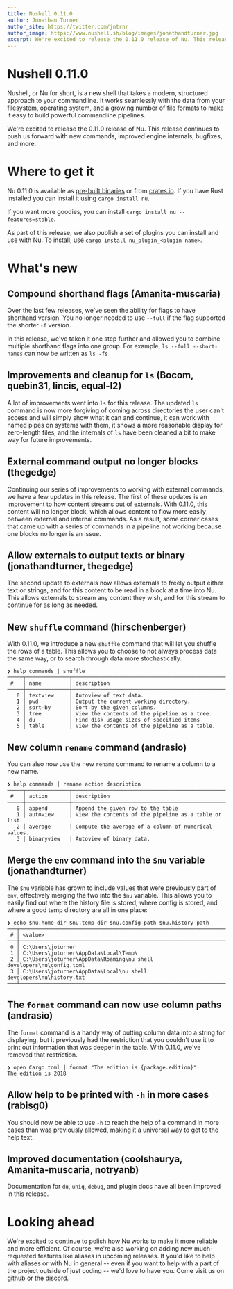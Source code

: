 ```yaml
---
title: Nushell 0.11.0
author: Jonathan Turner
author_site: https://twitter.com/jntrnr
author_image: https://www.nushell.sh/blog/images/jonathandturner.jpg
excerpt: We're excited to release the 0.11.0 release of Nu. This release continues to push us forward with new commands, improved engine internals, bugfixes, and more.
---
```


# Nushell 0.11.0

Nushell, or Nu for short, is a new shell that takes a modern, structured approach to your commandline. It works seamlessly with the data from your filesystem, operating system, and a growing number of file formats to make it easy to build powerful commandline pipelines.

We're excited to release the 0.11.0 release of Nu. This release continues to push us forward with new commands, improved engine internals, bugfixes, and more.

# Where to get it

Nu 0.11.0 is available as [pre-built binaries](https://github.com/nushell/nushell/releases/tag/0.11.0) or from [crates.io](https://crates.io/crates/nu). If you have Rust installed you can install it using `cargo install nu`.

If you want more goodies, you can install `cargo install nu --features=stable`.

As part of this release, we also publish a set of plugins you can install and use with Nu. To install, use `cargo install nu_plugin_<plugin name>`.

# What's new

## Compound shorthand flags (Amanita-muscaria)

Over the last few releases, we've seen the ability for flags to have shorthand version. You no longer needed to use `--full` if the flag supported the shorter `-f` version.

In this release, we've taken it one step further and allowed you to combine multiple shorthand flags into one group. For example, `ls --full --short-names` can now be written as `ls -fs`

## Improvements and cleanup for `ls` (Bocom, quebin31, lincis, equal-l2)

A lot of improvements went into `ls` for this release. The updated `ls` command is now more forgiving of coming across directories the user can't access and will simply show what it can and continue, it can work with named pipes on systems with them, it shows a more reasonable display for zero-length files, and the internals of `ls` have been cleaned a bit to make way for future improvements.

## External command output no longer blocks (thegedge)

Continuing our series of improvements to working with external commands, we have a few updates in this release. The first of these updates is an improvement to how content streams out of externals. With 0.11.0, this content will no longer block, which allows content to flow more easily between external and internal commands. As a result, some corner cases that came up with a series of commands in a pipeline not working because one blocks no longer is an issue.

## Allow externals to output texts or binary (jonathandturner, thegedge)

The second update to externals now allows externals to freely output either text or strings, and for this content to be read in a block at a time into Nu. This allows externals to stream any content they wish, and for this stream to continue for as long as needed.

## New `shuffle` command (hirschenberger)

With 0.11.0, we introduce a new `shuffle` command that will let you shuffle the rows of a table. This allows you to choose to not always process data the same way, or to search through data more stochastically.

```
❯ help commands | shuffle
─────┬──────────────┬───────────────────────────────────────────────────────────────────────────────────────────────
 #   │ name         │ description
─────┼──────────────┼───────────────────────────────────────────────────────────────────────────────────────────────
   0 │ textview     │ Autoview of text data.
   1 │ pwd          │ Output the current working directory.
   2 │ sort-by      │ Sort by the given columns.
   3 │ tree         │ View the contents of the pipeline as a tree.
   4 │ du           │ Find disk usage sizes of specified items
   5 │ table        │ View the contents of the pipeline as a table.
```

## New column `rename` command (andrasio)

You can also now use the new `rename` command to rename a column to a new name.

```
❯ help commands | rename action description
─────┬──────────────┬───────────────────────────────────────────────────────────────────────────────────────────────
 #   │ action       │ description
─────┼──────────────┼───────────────────────────────────────────────────────────────────────────────────────────────
   0 │ append       │ Append the given row to the table
   1 │ autoview     │ View the contents of the pipeline as a table or list.
   2 │ average      │ Compute the average of a column of numerical values.
   3 │ binaryview   │ Autoview of binary data.
```

## Merge the `env` command into the `$nu` variable (jonathandturner)

The `$nu` variable has grown to include values that were previously part of `env`, effectively merging the two into the `$nu` variable. This allows you to easily find out where the history file is stored, where config is stored, and where a good temp directory are all in one place:

```
❯ echo $nu.home-dir $nu.temp-dir $nu.config-path $nu.history-path
───┬──────────────────────────────────────────────────────────────────────
 # │ <value>
───┼──────────────────────────────────────────────────────────────────────
 0 │ C:\Users\joturner
 1 │ C:\Users\joturner\AppData\Local\Temp\
 2 │ C:\Users\joturner\AppData\Roaming\nu shell developers\nu\config.toml
 3 │ C:\Users\joturner\AppData\Local\nu shell developers\nu\history.txt
───┴──────────────────────────────────────────────────────────────────────
```

## The `format` command can now use column paths (andrasio)

The `format` command is a handy way of putting column data into a string for displaying, but it previously had the restriction that you couldn't use it to print out information that was deeper in the table. With 0.11.0, we've removed that restriction.

```
❯ open Cargo.toml | format "The edition is {package.edition}"
The edition is 2018
```

## Allow help to be printed with `-h` in more cases (rabisg0)

You should now be able to use `-h` to reach the help of a command in more cases than was previously allowed, making it a universal way to get to the help text.

## Improved documentation (coolshaurya, Amanita-muscaria, notryanb)

Documentation for `du`, `uniq`, `debug`, and plugin docs have all been improved in this release.

# Looking ahead

We're excited to continue to polish how Nu works to make it more reliable and more efficient. Of course, we're also working on adding new much-requested features like aliases in upcoming releases. If you'd like to help with aliases or with Nu in general -- even if you want to help with a part of the project outside of just coding -- we'd love to have you. Come visit us on [github](https://github.com/nushell/nushell) or the [discord](https://discord.gg/NtAbbGn).
